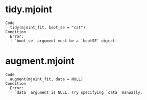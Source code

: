 # tidy.mjoint

    Code
      tidy(mjoint_fit, boot_se = "cat")
    Condition
      Error:
      ! `boot_se` argument must be a `bootSE` object.

# augment.mjoint

    Code
      augment(mjoint_fit, data = NULL)
    Condition
      Error:
      ! `data` argument is NULL. Try specifying `data` manually.

